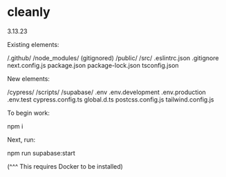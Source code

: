 # cleanly

3.13.23

Existing elements:

/.github/
/node_modules/ (gitignored)
/public/
/src/
.eslintrc.json
.gitignore
next.config.js
package.json
package-lock.json
tsconfig.json

New elements:

/cypress/
/scripts/
/supabase/
.env
.env.development
.env.production
.env.test
cypress.config.ts
global.d.ts
postcss.config.js
tailwind.config.js

To begin work:

npm i

Next, run:

npm run supabase:start

(^^^ This requires Docker to be installed)
